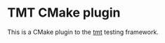 # TMT CMake plugin

<!-- SPHINX-START -->

This is a CMake plugin to the [tmt] testing framework.

<!-- SPHINX-END -->

[tmt]: https://tmt.readthedocs.io/en/stable/
